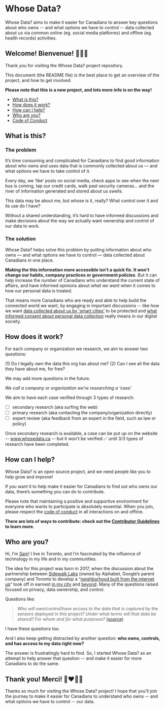 # Whose Data?
Whose Data? aims to make it easier for Canadians to answer key questions about who owns -- and what options we have to control -- data collected about us via common online (eg. social media platforms) and offline (eg. health records) activities.

## Welcome! Bienvenue! :wave::tada::star2:

Thank you for visiting the Whose Data? project repository.

This document (the README file) is the best place to get an overview of the project, and how to get involved.

**Please note that this is a new project, and lots more info is on the way!**

* [What is this?](#what-is-this)
* [How does it work?](#how-does-it-work)
* [How can I help?](#how-can-i-help)
* [Who are you?](#who-are-you)
* [Code of Conduct](https://github.com/samanthaburton/whose_data/blob/master/CODE_OF_CONDUCT.md)

## What is this?

### The problem

It’s time consuming and complicated for Canadians to find good information about who owns and uses data that is commonly collected about us — and what options we have to take control of it.

Every day, we ‘like’ posts on social media, check apps to see when the next bus is coming, tap our credit cards, walk past security cameras… and the river of information generated and stored about us swells.

This data may be about me, but whose is it, really?
What control over it and its use do I have?

Without a shared understanding, it’s hard to have informed discussions and make decisions about the way we actually want ownership and control of our data to work.

### The solution
Whose Data? helps solve this problem by putting information about who owns — and what options we have to control — data collected about Canadians in one place.

**Making the this information more accessible isn't a quick fix. It won't change our habits, company practices or government policies.** But it can help increase the number of Canadians who understand the current state of affairs, and have informed opinions about _what we want_ when it comes to how our personal data is treated. 

That means more Canadians who are ready and able to help build the connected world we want, by engaging in important discussions -- like how we want [data collected about us by 'smart cities'](http://www.cbc.ca/news/technology/sidewalk-labs-toronto-neighbourhood-alphabet-google-privacy-1.4585534) to be protected and [what informed consent about personal data collection](http://www.businessinsider.com/mark-zuckerberg-congressional-hearings-informed-consent-2018-4) really means in our digital society. 

## How does it work?

For each company or organization we research, we aim to answer two questions:

(1) Do I legally own the data this org has about me?
(2) Can I see all the data they have about me, for free?

We may add more questions in the future.

*We call a company or organization we’re researching a ‘case’.*

We aim to have each case verified through 3 types of research:
- [ ] secondary research (aka surfing the web)
- [ ] primary research (aka contacting the company/organization directly)
- [ ] expert review (aka feedback from an expert in the field, such as law or policy)

Once secondary research is available, a case can be put up on the website -- www.whosedata.ca -- but it won't be verified :white_check_mark: until 3/3 types of research have been completed.

## How can I help?
Whose Data? is an open source project, and we need people like you to help grow and improve!

If you want it to help make it easier for Canadians to find out who owns our data, there’s something you can do to contribute.

Please note that maintaining a positive and supportive environment for everyone who wants to participate is absolutely essential. When you join, please respect the [code of conduct](https://github.com/samanthaburton/whose_data/blob/master/CODE_OF_CONDUCT.md) in all interactions on and offline.

**There are lots of ways to contribute: check out the [Contributor Guidelines](https://github.com/samanthaburton/whose_data/blob/master/CONTRIBUTING.md) to learn more.**

## Who are you?
Hi, I'm [Sam](https://www.samanthaburton.com)! I live in Toronto, and I’m fascinated by the influence of technology in my life and in my communities.

The idea for this project was born in 2017, when the discussion about the partnership between [Sidewalk Labs](https://www.sidewalklabs.com/) (owned by Alphabet, Google’s parent company) and Toronto to develop a “[neighborhood built from the internet up](https://sidewalktoronto.ca/wp-content/uploads/2017/10/Sidewalk-Labs-Vision-Sections-of-RFP-Submission.pdf)” took off in earnest [in my city](https://torontoist.com/2017/10/civic-tech-list-questions-wed-like-sidewalk-labs-answer/) and [beyond](https://www.theatlantic.com/technology/archive/2018/02/googles-guinea-pig-city/552932/). Many of the questions raised focused on privacy, data ownership, and control. 

Questions like:
>*Who will own/control/have access to the data that is captured by the sensors deployed in this project? 
>Under what terms will that data be shared? For whom and for what purposes?* 
>[(source)](https://torontoist.com/2017/10/civic-tech-list-questions-wed-like-sidewalk-labs-answer/)

I have these questions too. 

And I also keep getting distracted by another question: **who owns, controls, and has access to my data right now?**

The answer is frustratingly hard to find. So, I started Whose Data? as an attempt to help answer that question -- and make it easier for more Canadians to do the same.

## Thank you! Merci! :purple_heart::heart::blue_heart::green_heart:
Thanks so much for visiting the Whose Data? project! I hope that you'll join the journey to make it easier for Canadians to understand who owns -- and what options we have to control -- our data. 

